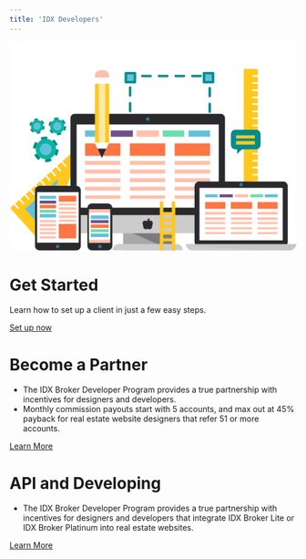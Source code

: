 ```yaml
---
title: 'IDX Developers'
---
```


![](dev.gif)
# Get Started

  Learn how to set up a client in just a few easy steps.
  
  [Set up now](../getting-started)


# Become a Partner

  - The IDX Broker Developer Program provides a true partnership with incentives for designers and developers.
  - Monthly commission payouts start with 5 accounts, and max out at 45% payback for real estate website designers that refer 51 or more accounts.

[Learn More](../partnership)

# API and Developing

  - The IDX Broker Developer Program provides a true partnership with incentives for designers and developers that integrate IDX Broker Lite or IDX Broker Platinum into real estate websites.

[Learn More](../api)
